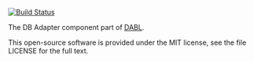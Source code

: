 [![Build Status](https://travis-ci.org/davidstelter/dabl-adapter.png)](https://travis-ci.org/davidstelter/dabl-adapter)

The DB Adapter component part of [DABL](https://github.com/manifestwebdesign/DABL).

This open-source software is provided under the MIT license, see the file LICENSE for the full text.
